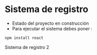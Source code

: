 <h1>Sistema de registro</h1>

 - Estado del proyecto en construcción
 - Para ejecutar el sistema debes poner :

  ```npm install react```

 Sistema de registro 2
